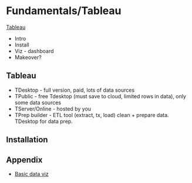 # Fundamentals/Tableau

[Tableau](https://www.coursera.org/specializations/data-visualization)

* Intro
* Install
* Viz - dashboard
* Makeover?

## Tableau

* TDesktop - full version, paid, lots of data sources
* TPublic - free Tdesktop (must save to cloud, limited rows in data), only some data sources
* TServer/Online - hosted by you
* TPrep builder - ETL tool (extract, tx, load) clean + prepare data. TDesktop for data prep.

## Installation



## Appendix

* [Basic data viz](https://courses.edx.org/courses/course-v1:TrinityX+T005x+1T2017/course/)


